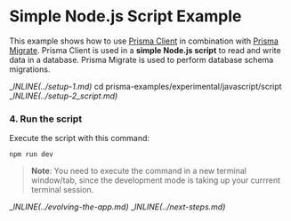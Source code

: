 # Simple Node.js Script Example

This example shows how to use [Prisma Client](https://github.com/prisma/prisma2/blob/master/docs/prisma-client-js/api.md) in combination with [Prisma Migrate](https://github.com/prisma/migrate). Prisma Client is used in a **simple Node.js script** to read and write data in a database. Prisma Migrate is used to perform database schema migrations.

__INLINE(../_setup-1.md)__
cd prisma-examples/experimental/javascript/script
__INLINE(../_setup-2_script.md)__

### 4. Run the script

Execute the script with this command: 

```
npm run dev
```

> **Note**: You need to execute the command in a new terminal window/tab, since the development mode is taking up your currrent terminal session.

__INLINE(../_evolving-the-app.md)__
__INLINE(../_next-steps.md)__